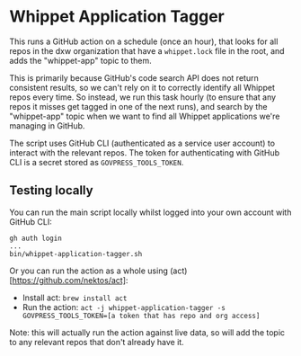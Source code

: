 # Whippet Application Tagger

This runs a GitHub action on a schedule (once an hour), that looks for all repos in the dxw organization that have a `whippet.lock` file in the root, and adds the "whippet-app" topic to them.

This is primarily because GitHub's code search API does not return consistent results, so we can't rely on it to correctly identify all Whippet repos every time. So instead, we run this task hourly (to ensure that any repos it misses get tagged in one of the next runs), and search by the "whippet-app" topic when we want to find all Whippet applications we're managing in GitHub.

The script uses GitHub CLI (authenticated as a service user account) to interact with the relevant repos. The token for authenticating with GitHub CLI is a secret stored as `GOVPRESS_TOOLS_TOKEN`.

## Testing locally

You can run the main script locally whilst logged into your own account with GitHub CLI:

```
gh auth login
...
bin/whippet-application-tagger.sh
```

Or you can run the action as a whole using (act)[https://github.com/nektos/act]:

* Install act: `brew install act`
* Run the action: `act -j whippet-application-tagger -s GOVPRESS_TOOLS_TOKEN=[a token that has repo and org access]`

Note: this will actually run the action against live data, so will add the topic to any relevant repos that don't already have it.
